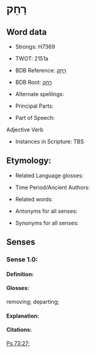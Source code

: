 # רָחֵק

<!-- Status: S2="NeedsEdits" -->
<!-- Lexica used for edits:   -->

## Word data

* Strongs: H7369

* TWOT: 2151a

* BDB Reference: [רָחֵק](rc://en/bdb/dict/t.cf.ab)

* BDB Root: [רחק](rc://en/bdb/dict/t.cf.aa)

* Alternate spellings:

* Principal Parts:

* Part of Speech:

Adjective Verb

* Instances in Scripture: TBS

## Etymology:

* Related Language glosses:

* Time Period/Ancient Authors:

* Related words:

* Antonyms for all senses:

* Synonyms for all senses:

## Senses

### Sense 1.0:

#### Definition:

#### Glosses:

removing; departing; 

#### Explanation:

#### Citations:

[Ps 73:27](rc://he/uhb/book/psa/73/27); 

